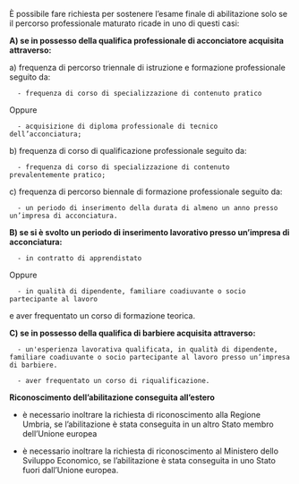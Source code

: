 È possibile fare richiesta per sostenere l’esame finale di abilitazione solo se il percorso professionale maturato ricade in uno di questi casi:


**A) se in possesso della qualifica professionale di acconciatore acquisita attraverso:**

  a) frequenza di percorso triennale di istruzione e formazione professionale seguito da:

      - frequenza di corso di specializzazione di contenuto pratico

Oppure

      - acquisizione di diploma professionale di tecnico dell’acconciatura;

  b) frequenza di corso di qualificazione professionale seguito da:

      - frequenza di corso di specializzazione di contenuto prevalentemente pratico;

  c) frequenza di percorso biennale di formazione professionale seguito da:

      - un periodo di inserimento della durata di almeno un anno presso un’impresa di acconciatura.

**B) se si è svolto un periodo di inserimento lavorativo presso un’impresa di acconciatura:**

      - in contratto di apprendistato

Oppure

      - in qualità di dipendente, familiare coadiuvante o socio partecipante al lavoro

e aver frequentato un corso di formazione teorica.

**C) se in possesso della qualifica di barbiere acquisita attraverso:**

      - un'esperienza lavorativa qualificata, in qualità di dipendente, familiare coadiuvante o socio partecipante al lavoro presso un’impresa di barbiere.

      - aver frequentato un corso di riqualificazione.


**Riconoscimento dell’abilitazione conseguita all’estero**

- è necessario inoltrare la richiesta di riconoscimento alla Regione Umbria, se l’abilitazione è stata conseguita in un altro Stato membro dell’Unione europea

- è necessario inoltrare la richiesta di riconoscimento al Ministero dello Sviluppo Economico, se l’abilitazione è stata conseguita in uno Stato fuori dall’Unione europea.
